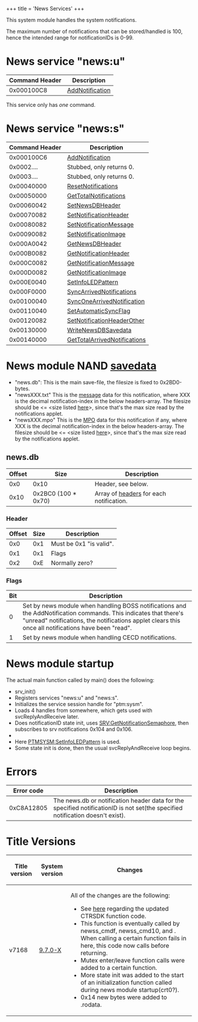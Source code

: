 +++
title = 'News Services'
+++

This system module handles the system notifications.

The maximum number of notifications that can be stored/handled is 100,
hence the intended range for notificationIDs is 0-99.

# News service "news:u"

| Command Header | Description                                         |
|----------------|-----------------------------------------------------|
| 0x000100C8     | [AddNotification](NEWSU:AddNotification "wikilink") |

This service only has *one* command.

# News service "news:s"

| Command Header | Description                                                                   |
|----------------|-------------------------------------------------------------------------------|
| 0x000100C6     | [AddNotification](NEWSS:AddNotification "wikilink")                           |
| 0x0002....     | Stubbed, only returns 0.                                                      |
| 0x0003....     | Stubbed, only returns 0.                                                      |
| 0x00040000     | [ResetNotifications](NEWSS:ResetNotifications "wikilink")                     |
| 0x00050000     | [GetTotalNotifications](NEWSS:GetTotalNotifications "wikilink")               |
| 0x00060042     | [SetNewsDBHeader](NEWSS:SetNewsDBHeader "wikilink")                           |
| 0x00070082     | [SetNotificationHeader](NEWSS:SetNotificationHeader "wikilink")               |
| 0x00080082     | [SetNotificationMessage](NEWSS:SetNotificationMessage "wikilink")             |
| 0x00090082     | [SetNotificationImage](NEWSS:SetNotificationImage "wikilink")                 |
| 0x000A0042     | [GetNewsDBHeader](NEWSS:GetNewsDBHeader "wikilink")                           |
| 0x000B0082     | [GetNotificationHeader](NEWSS:GetNotificationHeader "wikilink")               |
| 0x000C0082     | [GetNotificationMessage](NEWSS:GetNotificationMessage "wikilink")             |
| 0x000D0082     | [GetNotificationImage](NEWSS:GetNotificationImage "wikilink")                 |
| 0x000E0040     | [SetInfoLEDPattern](NEWSS:SetInfoLEDPattern "wikilink")                       |
| 0x000F0000     | [SyncArrivedNotifications](NEWSS:SyncArrivedNotifications "wikilink")         |
| 0x00100040     | [SyncOneArrivedNotification](NEWSS:SyncOneArrivedNotification "wikilink")     |
| 0x00110040     | [SetAutomaticSyncFlag](NEWSS:SetAutomaticSyncFlag "wikilink")                 |
| 0x00120082     | [SetNotificationHeaderOther](NEWSS:SetNotificationHeaderOther "wikilink")     |
| 0x00130000     | [WriteNewsDBSavedata](NEWSS:WriteNewsDBSavedata "wikilink")                   |
| 0x00140000     | [GetTotalArrivedNotifications](NEWSS:GetTotalArrivedNotifications "wikilink") |

# News module NAND [savedata](System_SaveData "wikilink")

- "news.db": This is the main save-file, the filesize is fixed to
  0x2BD0-bytes.
- "newsXXX.txt" This is the [message](NEWSS:AddNotification "wikilink")
  data for this notification, where XXX is the decimal
  notification-index in the below headers-array. The filesize should be
  \<= \<size listed [here](NEWSS:GetNotificationMessage "wikilink")\>,
  since that's the max size read by the notifications applet.
- "newsXXX.mpo" This is the [MPO](NEWSS:AddNotification "wikilink") data
  for this notification if any, where XXX is the decimal
  notification-index in the below headers-array. The filesize should be
  \<= \<size listed [here](NEWSS:GetNotificationImage "wikilink")\>,
  since that's the max size read by the notifications applet.

## news.db

| Offset | Size                 | Description                                                                 |
|--------|----------------------|-----------------------------------------------------------------------------|
| 0x0    | 0x10                 | Header, see below.                                                          |
| 0x10   | 0x2BC0 (100 \* 0x70) | Array of [headers](NEWSS:AddNotification "wikilink") for each notification. |

### Header

| Offset | Size | Description             |
|--------|------|-------------------------|
| 0x0    | 0x1  | Must be 0x1 "is valid". |
| 0x1    | 0x1  | Flags                   |
| 0x2    | 0xE  | Normally zero?          |

### Flags

| Bit | Description                                                                                                                                                                                                             |
|-----|-------------------------------------------------------------------------------------------------------------------------------------------------------------------------------------------------------------------------|
| 0   | Set by news module when handling BOSS notifications and the AddNotification commands. This indicates that there's "unread" notifications, the notifications applet clears this once all notifications have been "read". |
| 1   | Set by news module when handling CECD notifications.                                                                                                                                                                    |

# News module startup

The actual main function called by main() does the following:

- srv_init()
- Registers services "news:u" and "news:s".
- Initializes the service session handle for "ptm:sysm".
- Loads 4 handles from somewhere, which gets used with
  svcReplyAndReceive later.
- Does notificationID state init, uses
  [SRV:GetNotificationSemaphore](SRV:GetNotificationSemaphore "wikilink"),
  then subscribes to srv notifications 0x104 and 0x106.
- <Some func calls>
- Here [PTMSYSM:SetInfoLEDPattern](PTMSYSM:SetInfoLEDPattern "wikilink")
  is used.
- Some state init is done, then the usual svcReplyAndReceive loop
  begins.

# Errors

| Error code | Description                                                                                                                    |
|------------|--------------------------------------------------------------------------------------------------------------------------------|
| 0xC8A12805 | The news.db or notification header data for the specified notificationID is not set(the specified notification doesn't exist). |

# Title Versions

<table>
<thead>
<tr class="header">
<th><p>Title version</p></th>
<th><p>System version</p></th>
<th><p>Changes</p></th>
</tr>
</thead>
<tbody>
<tr class="odd">
<td><p>v7168</p></td>
<td><p><a href="9.7.0-25" title="wikilink">9.7.0-X</a></p></td>
<td><p>All of the changes are the following:</p>
<ul>
<li>See <a href="9.7.0-25" title="wikilink">here</a> regarding the
updated CTRSDK function code.</li>
<li>This function is eventually called by newss_cmdf, newss_cmd10, and
<certain function>. When calling a certain function fails in here, this
code now calls <another certain function> before returning.</li>
<li>Mutex enter/leave function calls were added to a certain
function.</li>
<li>More state init was added to the start of an initialization function
called during news module startup(crt0?).</li>
<li>0x14 new bytes were added to .rodata.</li>
</ul></td>
</tr>
</tbody>
</table>